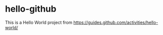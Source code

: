 # hello-github
This is a Hello World project from https://guides.github.com/activities/hello-world/
